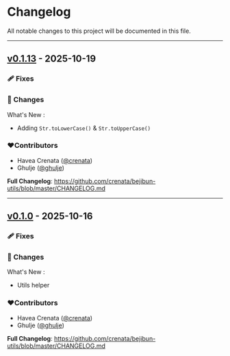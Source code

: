 # Changelog
All notable changes to this project will be documented in this file.

---

## [v0.1.13](https://github.com/crenata/bejibun-utils/compare/v0.1.0...v0.1.13) - 2025-10-19

### 🩹 Fixes

### 📖 Changes
What's New :
- Adding `Str.toLowerCase()` & `Str.toUpperCase()`

### ❤️Contributors
- Havea Crenata ([@crenata](https://github.com/crenata))
- Ghulje ([@ghulje](https://github.com/ghulje))

**Full Changelog**: https://github.com/crenata/bejibun-utils/blob/master/CHANGELOG.md

---

## [v0.1.0](https://github.com/crenata/bejibun-utils/compare/v0.1.0...v0.1.0) - 2025-10-16

### 🩹 Fixes

### 📖 Changes
What's New :
- Utils helper

### ❤️Contributors
- Havea Crenata ([@crenata](https://github.com/crenata))
- Ghulje ([@ghulje](https://github.com/ghulje))

**Full Changelog**: https://github.com/crenata/bejibun-utils/blob/master/CHANGELOG.md